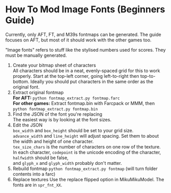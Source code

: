 How To Mod Image Fonts (Beginners Guide)
========================================

Currently, only AFT, FT, and M39s fontmaps can be generated.
The guide focuses on AFT, but most of it should work with the other games too.

"Image fonts" refers to stuff like the stylised numbers used for scores.
They must be manually generated.

1. Create your bitmap sheet of characters  
   All characters should be in a neat, evenly-spaced grid for this to work properly.
   Start at the top-left corner, going left-to-right then top-to-bottom.
   Ideally you should put characters in the same order as the original font.
2. Extract original fontmap  
   **For AFT:** `python fontmap_extract.py fontmap.farc`  
   **For other games:** Extract fontmap.bin with Farcpack or MMM, then `python fontmap_extract.py fontmap.bin`
3. Find the JSON of the font you're replacing  
   The easiest way is by looking at the font sizes.
4. Edit the JSON  
   `box_width` and `box_height` should be set to your grid size.  
   `advance_width` and `line_height` will adjust spacing. Set them to about the width and height of one character.  
   `tex_size_chars` is the number of characters on one row of the texture.  
   In each character, `codepoint` is the unicode encoding of the character, `halfwidth` should be false,  
   and `glyph_x` and `glyph_width` probably don't matter.
5. Rebuild fontmap
   `python fontmap_extract.py fontmap` (will turn folder contents into a farc)
6. Replace textures
   Use the replace flipped option in MikuMikuModel. The fonts are in `spr_fnt_XX`.